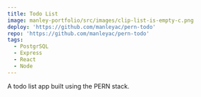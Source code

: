 ```yaml
---
title: Todo List
image: manley-portfolio/src/images/clip-list-is-empty-c.png
deploy: 'https://github.com/manleyac/pern-todo'
repo: 'https://github.com/manleyac/pern-todo'
tags:
  - PostgrSQL
  - Express
  - React
  - Node
---
```


A todo list app built using the PERN stack.
